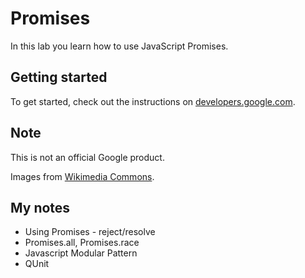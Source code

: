 # Promises

In this lab you learn how to use JavaScript Promises.

## Getting started

To get started, check out the instructions on [developers.google.com](https://developers.google.com/web/ilt/pwa/lab-promises).

## Note

This is not an official Google product.

Images from [Wikimedia Commons](https://commons.wikimedia.org/wiki/Main_Page).

## My notes
- Using Promises - reject/resolve
- Promises.all, Promises.race
- Javascript Modular Pattern
- QUnit